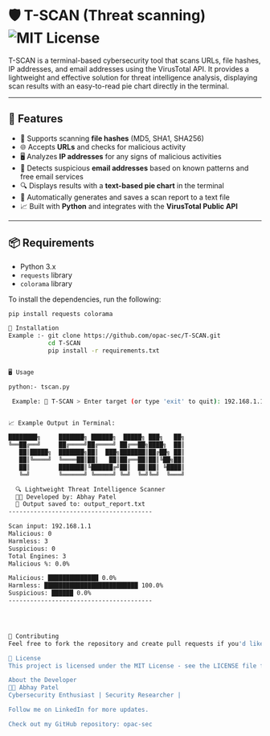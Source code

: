# 🛡️ T-SCAN (Threat scanning) ![MIT License](https://img.shields.io/badge/license-MIT-blue.svg)

T-SCAN is a terminal-based cybersecurity tool that scans URLs, file hashes, IP addresses, and email addresses using the VirusTotal API. It provides a lightweight and effective solution for threat intelligence analysis, displaying scan results with an easy-to-read pie chart directly in the terminal.

---

## 🚀 Features

- 🧠 Supports scanning **file hashes** (MD5, SHA1, SHA256)
- 🌐 Accepts **URLs** and checks for malicious activity
- 🖥️ Analyzes **IP addresses** for any signs of malicious activities
- 📧 Detects suspicious **email addresses** based on known patterns and free email services
- 🔍 Displays results with a **text-based pie chart** in the terminal
- 📝 Automatically generates and saves a scan report to a text file
- 📈 Built with **Python** and integrates with the **VirusTotal Public API**

---

## 📦 Requirements

- Python 3.x
- `requests` library
- `colorama` library

To install the dependencies, run the following:

```bash
pip install requests colorama

🚀 Installation
Example :- git clone https://github.com/opac-sec/T-SCAN.git
           cd T-SCAN
           pip install -r requirements.txt


🖥️ Usage

python:- tscan.py

 Example: 🔗 T-SCAN > Enter target (or type 'exit' to quit): 192.168.1.1


📈 Example Output in Terminal:

████████╗     ███████╗ ██████╗  █████╗ ███╗   ██╗
╚══██╔══╝     ██╔════╝██╔════╝ ██╔══██╗████╗  ██║
   ██║█████╗  ███████╗██║  ███╗███████║██╔██╗ ██║
   ██║╚════╝  ╚════██║██║   ██║██╔══██║██║╚██╗██║
   ██║        ███████║╚██████╔╝██║  ██║██║ ╚████║
   ╚═╝        ╚══════╝ ╚═════╝ ╚═╝  ╚═╝╚═╝  ╚═══╝

  🔍 Lightweight Threat Intelligence Scanner
  👨‍💻 Developed by: Abhay Patel
  📁 Output saved to: output_report.txt
----------------------------------------

Scan input: 192.168.1.1
Malicious: 0
Harmless: 3
Suspicious: 0
Total Engines: 3
Malicious %: 0.0%

Malicious: ██████████████ 0.0%
Harmless: ██████████████████████████ 100.0%
Suspicious: ██████ 0.0%
----------------------------------------




🔧 Contributing
Feel free to fork the repository and create pull requests if you'd like to contribute to the project. You can also open an issue if you encounter any problems or have any suggestions for improvement.

📄 License
This project is licensed under the MIT License - see the LICENSE file for details.

About the Developer
👨‍💻 Abhay Patel
Cybersecurity Enthusiast | Security Researcher | 

Follow me on LinkedIn for more updates.

Check out my GitHub repository: opac-sec
